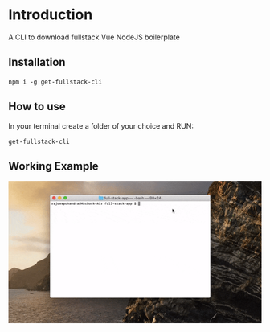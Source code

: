 # Introduction

A CLI to download fullstack Vue NodeJS boilerplate

## Installation

```
npm i -g get-fullstack-cli
```

## How to use

In your terminal create a folder of your choice and RUN:
```
get-fullstack-cli
```

## Working Example
![create-fullstack-cli](demo.gif?raw=true)
